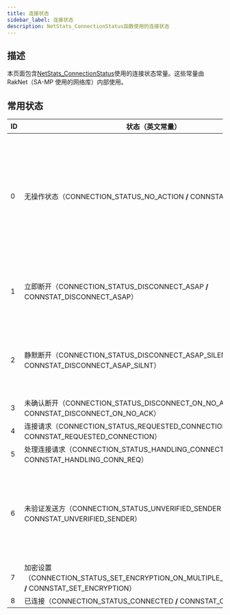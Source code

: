 ```yaml
---
title: 连接状态
sidebar_label: 连接状态
description: NetStats_ConnectionStatus函数使用的连接状态
---
```


## 描述

本页面包含[NetStats_ConnectionStatus](../functions/NetStats_ConnectionStatus)使用的连接状态常量。这些常量由 RakNet（SA-MP 使用的网络库）内部使用。

## 常用状态

| ID  | 状态（英文常量）                                                                                      | 描述                                                                                                                                                                                                                                                                                                                                                                                             |
| --- | ----------------------------------------------------------------------------------------------------- | ------------------------------------------------------------------------------------------------------------------------------------------------------------------------------------------------------------------------------------------------------------------------------------------------------------------------------------------------------------------------------------------------ |
| 0   | 无操作状态（CONNECTION_STATUS_NO_ACTION **/** CONNSTAT_NO_ACTION）                                    | 当需要向客户端发送数据包时，该操作将由独立线程处理。在此线程发送数据包的过程中，服务器可能同时接收到断开连接的数据包（这种情况可能导致数据竞争，从而引发未定义行为）。为解决此问题，连接状态将切换为 CONNECTION_STATUS_NO_ACTION，此时对玩家 ID 的任何修改都将被暂停，直到更新线程向主线程发出"执行许可"信号。作为服务器开发者，此连接状态与您并无直接关联，因此您可能永远不需要主动处理该状态。 |
| 1   | 立即断开（CONNECTION_STATUS_DISCONNECT_ASAP **/** CONNSTAT_DISCONNECT_ASAP）                          | 客户端将被尽快强制断开连接。在断开流程中 NetStats_ConnectionStatus 可能返回此值，具体表现为：玩家尚未完成"实质"断开操作，但[OnPlayerDisconnect](../callbacks/OnPlayerDisconnect)回调可能已为此玩家触发。                                                                                                                                                                                         |
| 2   | 静默断开（CONNECTION_STATUS_DISCONNECT_ASAP_SILENTLY **/** CONNSTAT_DISCONNECT_ASAP_SILNT）           | 客户端将被立即断开且不发送 ID_DISCONNECTION_NOTIFICATION 数据包。SA-MP 在多种场景下触发此状态（尽管 SA-MP 核心逻辑层可能不直接使用，但 RakNet 底层网络库必定会处理），典型案例如：客户端输入错误的服务器密码时。                                                                                                                                                                                 |
| 3   | 未确认断开（CONNECTION_STATUS_DISCONNECT_ON_NO_ACK **/** CONNSTAT_DISCONNECT_ON_NO_ACK）              | 未明确用途。                                                                                                                                                                                                                                                                                                                                                                                     |
| 4   | 连接请求（CONNECTION_STATUS_REQUESTED_CONNECTION **/** CONNSTAT_REQUESTED_CONNECTION）                | 客户端已向服务器发起连接请求。                                                                                                                                                                                                                                                                                                                                                                   |
| 5   | 处理连接请求（CONNECTION_STATUS_HANDLING_CONNECTION_REQUEST **/** CONNSTAT_HANDLING_CONN_REQ）        | 服务器当前正在处理客户端的连接请求。                                                                                                                                                                                                                                                                                                                                                             |
| 6   | 未验证发送方（CONNECTION_STATUS_UNVERIFIED_SENDER **/** CONNSTAT_UNVERIFIED_SENDER）                  | 初始状态下，所有传入连接请求均标记为 UNVERIFIED_SENDER。在此状态持续期间，服务器仅会处理 ID_CONNECTION_REQUEST 类型的数据包。如果客户端发送其他类型的数据包，服务器将自动终止连接并将该客户端 IP 加入临时黑名单。目前尚不确定[NetStats_ConnectionStatus](../functions/NetStats_ConnectionStatus)是否可能返回此状态值。                                                                           |
| 7   | 加密设置（CONNECTION_STATUS_SET_ENCRYPTION_ON_MULTIPLE_16_BYTE_PACKET **/** CONNSTAT_SET_ENCRYPTION） | 未明确用途。                                                                                                                                                                                                                                                                                                                                                                                     |
| 8   | 已连接（CONNECTION_STATUS_CONNECTED **/** CONNSTAT_CONNECTED）                                        | 客户端已成功建立与服务器的连接。                                                                                                                                                                                                                                                                                                                                                                 |
